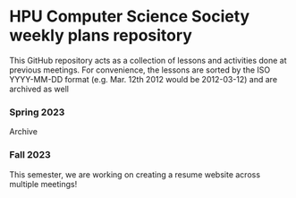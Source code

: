 # HPU Computer Science Society weekly plans repository
This GitHub repository acts as a collection of lessons and activities done at previous meetings.
For convenience, the lessons are sorted by the ISO YYYY-MM-DD format (e.g. Mar. 12th 2012 would be 2012-03-12) and are archived as well

### Spring 2023
Archive

### Fall 2023
This semester, we are working on creating a resume website across multiple meetings!
